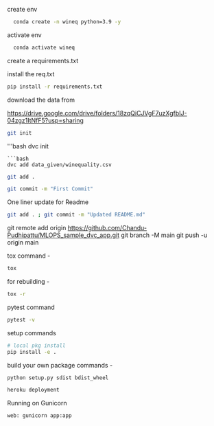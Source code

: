 create env

```bash
  conda create -n wineq python=3.9 -y
```

activate env

```bash
  conda activate wineq
```
create a requirements.txt

install the req.txt
```bash
pip install -r requirements.txt
```
download the data from

https://drive.google.com/drive/folders/18zqQiCJVgF7uzXgfbIJ-04zgz1ItNfF5?usp=sharing

```bash
git init
```
'''bash
dvc init
```
```bash
dvc add data_given/winequality.csv
```
```bash
git add .
```
```bash
git commit -m "First Commit"
```

One liner update for Readme
```bash
git add . ; git commit -m "Updated README.md"
```
git remote add origin https://github.com/Chandu-Pudhipattu/MLOPS_sample_dvc_app.git
git branch -M main
git push -u origin main

tox command - 
```bash
tox
```
for rebuilding - 
```bash
tox -r
```
pytest command
```bash
pytest -v
```

setup commands
```bash
# local pkg install
pip install -e .
```

build your own package commands -
```bash
python setup.py sdist bdist_wheel
```
```bash
heroku deployment
```

Running on Gunicorn
```bash
web: gunicorn app:app
```

